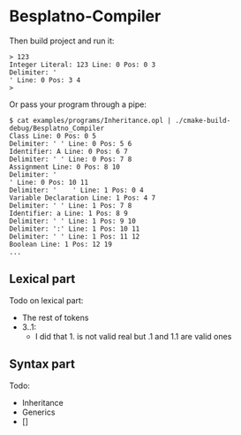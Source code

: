 # Besplatno-Compiler

Then build project and run it:
```./Besplatno-Compiler
> 123
Integer Literal: 123 Line: 0 Pos: 0 3
Delimiter: '
' Line: 0 Pos: 3 4
> 
```
Or pass your program through a pipe:
```
$ cat examples/programs/Inheritance.opl | ./cmake-build-debug/Besplatno_Compiler 
Class Line: 0 Pos: 0 5
Delimiter: ' ' Line: 0 Pos: 5 6
Identifier: A Line: 0 Pos: 6 7
Delimiter: ' ' Line: 0 Pos: 7 8
Assignment Line: 0 Pos: 8 10
Delimiter: '
' Line: 0 Pos: 10 11
Delimiter: '    ' Line: 1 Pos: 0 4
Variable Declaration Line: 1 Pos: 4 7
Delimiter: ' ' Line: 1 Pos: 7 8
Identifier: a Line: 1 Pos: 8 9
Delimiter: ' ' Line: 1 Pos: 9 10
Delimiter: ':' Line: 1 Pos: 10 11
Delimiter: ' ' Line: 1 Pos: 11 12
Boolean Line: 1 Pos: 12 19
...
```

## Lexical part

Todo on lexical part:
* The rest of tokens
* 3..1:
  * I did that 1. is not valid real but .1 and 1.1 are valid ones

## Syntax part

Todo:
* Inheritance
* Generics
* []